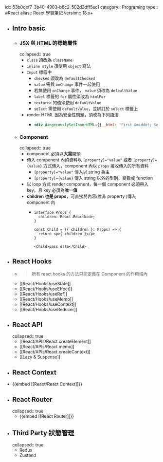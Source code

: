 id:: 63b0def7-3b40-4903-b8c2-502d3dff5ec1
category:: Programing
type:: #React
alias:: React 學習筆記
version:: 18.x+

- ## Intro basic
	- ### JSX 與 HTML 的標籤屬性
	  collapsed:: true
		- `class` 須改為 `className`
		- `inline style` 須使用 `object` 寫法
		- `Input` 標籤中
			- `checked` 須改為 `defaultChecked`
			- `value` 需與 `onChange` 事件一起使用
			- 若無使用 `onChange` 事件， `value` 須改為 `defaultValue`
			- `label` 標籤的 `for` 屬性須改為 `htmlFor`
			- `textarea` 的值須使用 `defaultValue`
			- `select` 需使用 `defaultValue`，並綁訂於 `select` 標籤上
		- render HTML 因為安全性問題，須改為下列語法
			- ```jsx
			  <div dangerouslySetInnerHTML={{__html: 'First &middot; Second'}}></div>
			  ```
	- ### Component
	  collapsed:: true
		- component 必須以**大寫**開頭
		- 傳入 component 內的資料以 `[property]="value"` 或者 `[property]={value}` 方式傳入，component 內以 `props` 接收傳入的所有資料
			- `[property]="value"` 傳入以 string 為主
			- `[property]={value}` 傳入 string 以外的型別、變數或 function
		- 以 loop 方式 render component，每一個 component 必須帶入 key，且 key 必須為**唯一值**
		- **children 也是 props**，可直接將內容(並非 property )傳入 component 內
			- ```tsx
			  interface Props {
			    children: React.ReactNode;
			  }
			  
			  const Child = ({ children }: Props) => {
			    return <p>{ children }</p>
			  }
			  
			  <Child>pass data</Child>
			  ```
- ## React Hooks
	- > 所有 react hooks 的方法只能定義在 Component 的作用域內
	- [[React/Hooks/useState]]
	- [[React/Hooks/useEffect]]
	- [[React/Hooks/useRef]]
	- [[React/Hooks/useMemo]]
	- [[React/Hooks/useContext]]
	- [[React/Hooks/useReducer]]
- ## React API
  collapsed:: true
	- [[React/APIs/React.createElement]]
	- [[React/APIs/React.memo]]
	- [[React/APIs/React.createContext]]
	- [[Lazy & Suspense]]
- ## React Context
- {{embed [[React/React Context]]}}
- ## React Router
  collapsed:: true
	- {{embed [[React Router]]}}
- ## Third Party 狀態管理
  collapsed:: true
	- Redux
	- Zustand